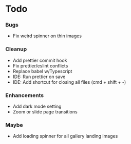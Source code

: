 # Todo

### Bugs
* Fix weird spinner on thin images

### Cleanup
* Add prettier commit hook
* Fix prettier/eslint conflicts
* Replace babel w/Typescript
* IDE: Run prettier on save
* IDE: Add shortcut for closing all files (cmd + shift + -)

### Enhancements
* Add dark mode setting
* Zoom or slide page transitions

### Maybe
* Add loading spinner for all gallery landing images
